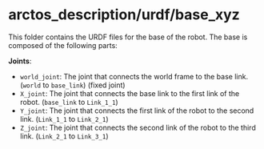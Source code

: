 # arctos_description/urdf/base_xyz

This folder contains the URDF files for the base of the robot. The base is composed of the following parts:

**Joints**:
- `world_joint`: The joint that connects the world frame to the base link. (`world` to `base_link`) (fixed joint)
- `X_joint`: The joint that connects the base link to the first link of the robot. (`base_link` to `Link_1_1`)
- `Y_joint`: The joint that connects the first link of the robot to the second link. (`Link_1_1` to `Link_2_1`)
- `Z_joint`: The joint that connects the second link of the robot to the third link. (`Link_2_1` to `Link_3_1`)